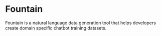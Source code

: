 # Fountain 

Fountain is a natural language data generation tool that helps developers create domain specific chatbot training datasets. 

